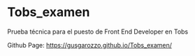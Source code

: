# Tobs_examen
Prueba técnica para el puesto de Front End Developer en Tobs

Github Page:
https://gusgarozzo.github.io/Tobs_examen/
